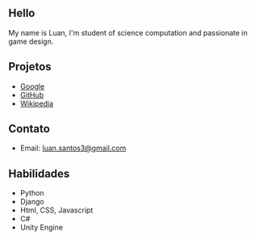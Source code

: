## Hello

My name is Luan, I'm student of science computation and passionate in game design.


## Projetos
- [Google](https://www.google.com)
- [GitHub](https://www.github.com)
- [Wikipedia](https://www.wikipedia.org)



## Contato

- Email: luan.santos3@gmail.com

## Habilidades

- Python
- Django
- Html, CSS, Javascript
- C#
- Unity Engine
